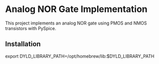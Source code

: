 # Analog NOR Gate Implementation

This project implements an analog NOR gate using PMOS and NMOS transistors with PySpice.

## Installation
export DYLD_LIBRARY_PATH=/opt/homebrew/lib:$DYLD_LIBRARY_PATH
